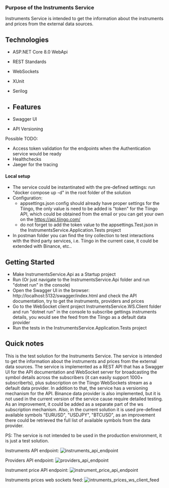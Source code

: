 ﻿### Purpose of the Instruments Service

Instruments Service is intended to get the information about the instruments and prices from the external data sources.

## Technologies
- ASP.NET Core 8.0 WebApi
- REST Standards
- WebSockets
- XUnit
- Serilog

- ## Features
- Swagger UI
- API Versioning

Possible TODO:
- Access token validation for the endpoints when the Authentication service would be ready
- Healthchecks
- Jaeger for the tracing

#### Local setup
- The service could be instantinated with the pre-defined settings: run "docker compose up -d" in the root folder of the solution
- Configuration: 
	- appsettings.json config should already have proper settings for the Tiingo, the only value is need to be added is "token" for the Tiingo API, 
	  which could be obtained from the email or you can get your own on the https://api.tiingo.com/
	- do not forget to add the token value to the appsettings.Test.json in the InstrumentsService.Application.Tests project
- In postman folder you can find the tiny collection to test interactions with the third party services, i.e. Tiingo in the current case, it could be extended with Binance, etc..
 
## Getting Started
- Make InstrumentsService.Api as a Startup project
- Run (Or just navigate to the InstrumentsService.Api folder and run "dotnet run" in the console)
- Open the Swagger UI in the browser: http://localhost:5132/swagger/index.html and check the API documentation, try to get the instruments, providers and prices
- Go to the WebSocket client project InstrumentsService.WS.Client folder and run "dotnet run" in the console to subscribe gettings instruments details, 
  you would see the feed from the Tiingo as a default data provider
- Run the tests in the InstrumentsService.Application.Tests project

## Quick notes

This is the test solution for the Instruments Service. 
The service is intended to get the information about the instruments and prices from the external data sources. 
The service is implemented as a REST API that has a Swagger UI for the API documentation and WebSocket server for broadcasting the symbol details across the subscribers 
(it can easily support 1000+ subscriberts), plus subscription on the Tiingo WebSockets stream as a default data provider.
In addition to that, the service has a versioning mechanism for the API.
Binance data provider is also implemented, but it is not used in the current version of the service cause require detailed testing. 
As an improvement, it could be added as a separate part of the ws subscription mechanism.
Also, in the current solution it is used pre-defined available symbols "EURUSD", "USDJPY", "BTCUSD", as an improvement there could be retrieved the full list of available symbols from the data provider.

PS: The service is not intended to be used in the production environment, it is just a test solution.

Instruments API endpoint:
![instruments_api_endpoint](https://github.com/user-attachments/assets/2f7f9650-3f50-4f1b-8633-fc9512c96efa)

Providers API endpoint:
![providers_api_endpoint](https://github.com/user-attachments/assets/0c56486d-bd21-41a4-b337-497f7dfeb551)

Instrument price API endpoint:
![instrument_price_api_endpoint](https://github.com/user-attachments/assets/9b9147a8-5552-4ffe-b816-0c1b5a0522ca)

Instruments prices web sockets feed:
![intruments_prices_ws_client_feed](https://github.com/user-attachments/assets/d6c8624c-6d28-4824-a467-01c342d94ab8)
